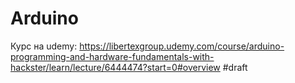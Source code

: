 # Arduino

Курс на udemy: https://libertexgroup.udemy.com/course/arduino-programming-and-hardware-fundamentals-with-hackster/learn/lecture/6444474?start=0#overview
#draft